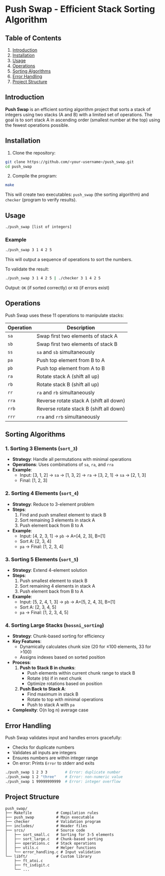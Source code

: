 # Push Swap - Efficient Stack Sorting Algorithm


## Table of Contents
1. [Introduction](#introduction)
2. [Installation](#installation)
3. [Usage](#usage)
4. [Operations](#operations)
5. [Sorting Algorithms](#sorting-algorithms)
6. [Error Handling](#error-handling)
7. [Project Structure](#project-structure)


## Introduction
**Push Swap** is an efficient sorting algorithm project that sorts a stack of integers using two stacks (A and B) with a limited set of operations. The goal is to sort stack A in ascending order (smallest number at the top) using the fewest operations possible.

## Installation
1. Clone the repository:
```bash
git clone https://github.com/<your-username>/push_swap.git
cd push_swap
```

2. Compile the program:
```bash
make
```
This will create two executables: `push_swap` (the sorting algorithm) and `checker` (program to verify results).

## Usage
```bash
./push_swap [list of integers]
```

### Example
```bash
./push_swap 3 1 4 2 5
```
This will output a sequence of operations to sort the numbers.

To validate the result:
```bash
./push_swap 3 1 4 2 5 | ./checker 3 1 4 2 5
```
Output: `OK` (if sorted correctly) or `KO` (if errors exist)

## Operations
Push Swap uses these 11 operations to manipulate stacks:

| Operation | Description |
|-----------|-------------|
| `sa`      | Swap first two elements of stack A |
| `sb`      | Swap first two elements of stack B |
| `ss`      | `sa` and `sb` simultaneously |
| `pa`      | Push top element from B to A |
| `pb`      | Push top element from A to B |
| `ra`      | Rotate stack A (shift all up) |
| `rb`      | Rotate stack B (shift all up) |
| `rr`      | `ra` and `rb` simultaneously |
| `rra`     | Reverse rotate stack A (shift all down) |
| `rrb`     | Reverse rotate stack B (shift all down) |
| `rrr`     | `rra` and `rrb` simultaneously |

## Sorting Algorithms

### 1. Sorting 3 Elements (`sort_3`)
- **Strategy**: Handle all permutations with minimal operations
- **Operations**: Uses combinations of `sa`, `ra`, and `rra`
- **Example**:
  - Input: [3, 1, 2] → `sa` → [1, 3, 2] → `ra` → [3, 2, 1] → `sa` → [2, 1, 3]
  - Final: [1, 2, 3]

### 2. Sorting 4 Elements (`sort_4`)
- **Strategy**: Reduce to 3-element problem
- **Steps**:
  1. Find and push smallest element to stack B
  2. Sort remaining 3 elements in stack A
  3. Push element back from B to A
- **Example**:
  - Input: [4, 2, 3, 1] → `pb` → A=[4, 2, 3], B=[1]
  - Sort A: [2, 3, 4]
  - `pa` → Final: [1, 2, 3, 4]

### 3. Sorting 5 Elements (`sort_5`)
- **Strategy**: Extend 4-element solution
- **Steps**:
  1. Push smallest element to stack B
  2. Sort remaining 4 elements in stack A
  3. Push element back from B to A
- **Example**:
  - Input: [5, 2, 4, 1, 3] → `pb` → A=[5, 2, 4, 3], B=[1]
  - Sort A: [2, 3, 4, 5]
  - `pa` → Final: [1, 2, 3, 4, 5]

### 4. Sorting Large Stacks (`hossni_sorting`)
- **Strategy**: Chunk-based sorting for efficiency
- **Key Features**:
  - Dynamically calculates chunk size (20 for ≤100 elements, 33 for >100)
  - Assigns indexes based on sorted position
- **Process**:
  1. **Push to Stack B in chunks**:
     - Push elements within current chunk range to stack B
     - Rotate (rb) if in next chunk
     - Optimize rotations based on position
  2. **Push Back to Stack A**:
     - Find maximum in stack B
     - Rotate to top with minimal operations
     - Push to stack A with `pa`
- **Complexity**: O(n log n) average case

## Error Handling
Push Swap validates input and handles errors gracefully:
- Checks for duplicate numbers
- Validates all inputs are integers
- Ensures numbers are within integer range
- On error: Prints `Error` to stderr and exits

```bash
./push_swap 1 2 3 3        # Error: duplicate number
./push_swap 1 2 "three"    # Error: non-numeric value
./push_swap 1 99999999999  # Error: integer overflow
```

## Project Structure
```
push_swap/
├── Makefile           # Compilation rules
├── push_swap          # Main executable
├── checker            # Validation program
├── includes/          # Header files
├── srcs/              # Source code
│   ├── sort_small.c   # Sorting for 3-5 elements
│   ├── sort_large.c   # Chunk-based sorting
│   ├── operations.c   # Stack operations
│   ├── utils.c        # Helper functions
│   └── error_handling.c # Input validation
└── libft/             # Custom library
    ├── ft_atoi.c
    ├── ft_isdigit.c
    └── ...
```

